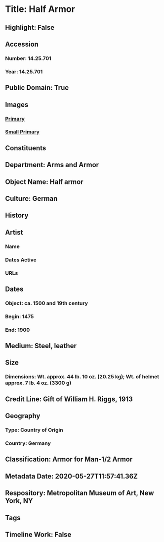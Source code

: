 # Title: Half Armor
## Highlight: False
## Accession
### Number: 14.25.701
### Year: 14.25.701
## Public Domain: True
## Images
### [Primary](https://images.metmuseum.org/CRDImages/aa/original/14.25.701_25284_May2015.jpg)
### [Small Primary](https://images.metmuseum.org/CRDImages/aa/web-large/14.25.701_25284_May2015.jpg)
## Constituents
## Department: Arms and Armor
## Object Name: Half armor
## Culture: German
## History
## Artist
### Name
### Dates Active
### URLs
## Dates
### Object: ca. 1500 and 19th century
### Begin: 1475
### End: 1900
## Medium: Steel, leather
## Size
### Dimensions: Wt. approx. 44 lb. 10 oz. (20.25 kg); Wt. of helmet approx. 7 lb. 4 oz. (3300 g)
## Credit Line: Gift of William H. Riggs, 1913
## Geography
### Type: Country of Origin
### Country: Germany
## Classification: Armor for Man-1/2 Armor
## Metadata Date: 2020-05-27T11:57:41.36Z
## Respository: Metropolitan Museum of Art, New York, NY
## Tags
## Timeline Work: False